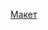 [Макет](https://www.figma.com/design/w2xSZuydbaTSe0GyNHBWeo/4-спринт.-Проектная-работа?node-id=0-1&node-type=canvas&t=DalXkvFhRbSWscAr-0)
